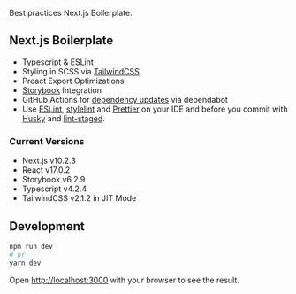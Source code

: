 Best practices Next.js Boilerplate.

## Next.js Boilerplate

- Typescript & ESLint
- Styling in SCSS via [TailwindCSS](https://www.tailwindcss.com)
- Preact Export Optimizations
- [Storybook](https://www.storybook.js.org) Integration
- GitHub Actions for [dependency updates](https://dependabot.com/) via dependabot
- Use [ESLint](https://eslint.org/), [stylelint](https://stylelint.io/) and [Prettier](https://prettier.io/) on your IDE and before you commit with [Husky](https://github.com/typicode/husky) and [lint-staged](https://github.com/okonet/lint-staged).

### Current Versions

- Next.js v10.2.3
- React v17.0.2
- Storybook v6.2.9
- Typescript v4.2.4
- TailwindCSS v2.1.2 in JIT Mode

## Development

```bash
npm run dev
# or
yarn dev
```

Open [http://localhost:3000](http://localhost:3000) with your browser to see the result.
